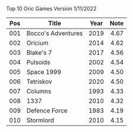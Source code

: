 Top 10 Oric Games
Version 1/11/2022

| Pos | Title | Year | Note |
|-----|----------|:-------------:|------:|
| 001 | Bocco's Adventures | 2019 | 4.67 |
| 002 | Oricium| 2014 | 4.62 |
| 003 | Blake's 7 | 2017 | 4.56 |
| 004 | Pulsoids | 2002 | 4.54 |
| 005 | Space 1999 | 2009 | 4.50 |
| 006 | Tetriskov | 2020 | 4.50 |
| 007 | Columns | 1993 | 4.33 |
| 008 | 1337 | 2010 | 4.32 |
| 009 | Defence Force | 1983 | 4.19 |
| 010 | Stormlord | 2010 | 4.15 |